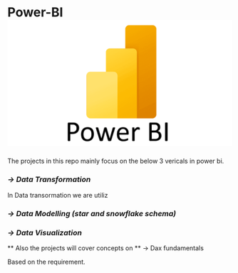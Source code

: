 # Power-BI ![Data Visualization](https://github.com/ARJUNM12311/Data-Visualizations-Using-Power-BI/blob/main/Power-BI-Symbol.png)
The projects in this repo mainly focus on the below 3 vericals in power bi.

### ***-> Data Transformation*** ###
In Data transormation we are utiliz
### ***-> Data Modelling (star and snowflake schema)*** ###
### ***-> Data Visualization*** ###


** Also the projects will cover concepts on **
-> Dax fundamentals

Based on the requirement.
